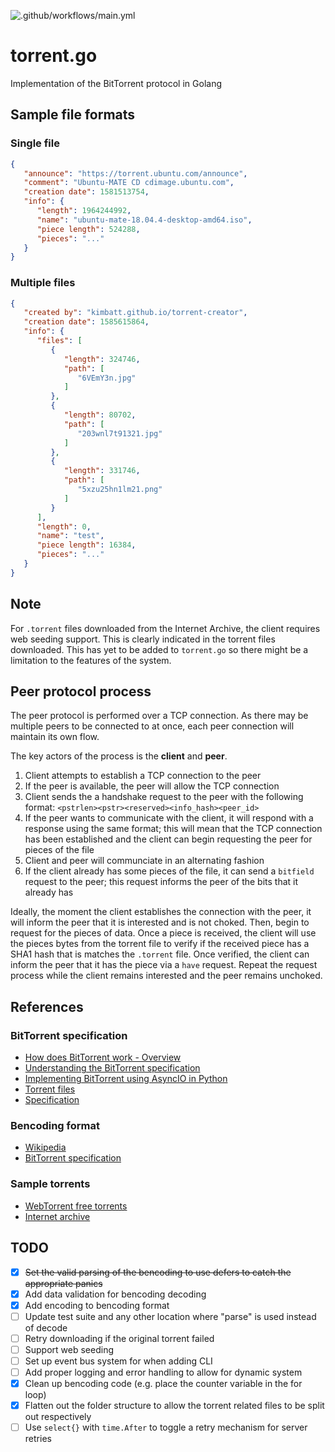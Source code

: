 ![.github/workflows/main.yml](https://github.com/woojiahao/torrent.go/workflows/.github/workflows/main.yml/badge.svg?branch=master)

# torrent.go
Implementation of the BitTorrent protocol in Golang

## Sample file formats

### Single file

```json
{
   "announce": "https://torrent.ubuntu.com/announce",
   "comment": "Ubuntu-MATE CD cdimage.ubuntu.com",
   "creation date": 1581513754,
   "info": {
      "length": 1964244992,
      "name": "ubuntu-mate-18.04.4-desktop-amd64.iso",
      "piece length": 524288,
      "pieces": "..."
   }
}
```

### Multiple files

```json
{
   "created by": "kimbatt.github.io/torrent-creator",
   "creation date": 1585615864,
   "info": {
      "files": [
         {
            "length": 324746,
            "path": [
               "6VEmY3n.jpg"
            ]
         },
         {
            "length": 80702,
            "path": [
               "203wnl7t91321.jpg"
            ]
         },
         {
            "length": 331746,
            "path": [
               "5xzu25hn1lm21.png"
            ]
         }
      ],
      "length": 0,
      "name": "test",
      "piece length": 16384,
      "pieces": "..."
   }
}
```

## Note

For `.torrent` files downloaded from the Internet Archive, the client requires web seeding support. This is clearly indicated 
in the torrent files downloaded. This has yet to be added to `torrent.go` so there might be a limitation to the features of 
the system.

## Peer protocol process

The peer protocol is performed over a TCP connection. As there may be multiple peers to be connected to at once, each peer 
connection will maintain its own flow.

The key actors of the process is the **client** and **peer**.

1. Client attempts to establish a TCP connection to the peer
2. If the peer is available, the peer will allow the TCP connection
3. Client sends the a handshake request to the peer with the following format: `<pstrlen><pstr><reserved><info_hash><peer_id>`
4. If the peer wants to communicate with the client, it will respond with a response using the same format; this will mean that
    the TCP connection has been established and the client can begin requesting the peer for pieces of the file
5. Client and peer will communciate in an alternating fashion
6. If the client already has some pieces of the file, it can send a `bitfield` request to the peer; this request informs the
    peer of the bits that it already has
    
Ideally, the moment the client establishes the connection with the peer, it will inform the peer that it is interested and 
is not choked. Then, begin to request for the pieces of data. Once a piece is received, the client will use the pieces bytes
from the torrent file to verify if the received piece has a SHA1 hash that is matches the `.torrent` file. Once verified, the
client can inform the peer that it has the piece via a `have` request. Repeat the request process while the client remains 
interested and the peer remains unchoked.

## References

### BitTorrent specification

- [How does BitTorrent work - Overview](https://www.howtogeek.com/141257/htg-explains-how-does-bittorrent-work/)
- [Understanding the BitTorrent specification](http://dandylife.net/docs/BitTorrent-Protocol.pdf)
- [Implementing BitTorrent using AsyncIO in Python](https://youtu.be/Pe3b9bdRtiE)
- [Torrent files](https://en.wikipedia.org/wiki/Torrent_file)
- [Specification](https://wiki.theory.org/index.php/BitTorrentSpecification)

### Bencoding format

- [Wikipedia](https://en.wikipedia.org/wiki/Bencode)
- [BitTorrent specification](https://www.bittorrent.org/beps/bep_0003.html)

### Sample torrents

- [WebTorrent free torrents](https://webtorrent.io/free-torrents)
- [Internet archive](https://archive.org/)

## TODO 

- [X] ~~Set the valid parsing of the bencoding to use defers to catch the appropriate panics~~
- [X] Add data validation for bencoding decoding
- [X] Add encoding to bencoding format
- [ ] Update test suite and any other location where "parse" is used instead of decode
- [ ] Retry downloading if the original torrent failed
- [ ] Support web seeding
- [ ] Set up event bus system for when adding CLI 
- [ ] Add proper logging and error handling to allow for dynamic system
- [X] Clean up bencoding code (e.g. place the counter variable in the for loop)
- [X] Flatten out the folder structure to allow the torrent related files to be split out respectively
- [ ] Use `select{}` with `time.After` to toggle a retry mechanism for server retries
